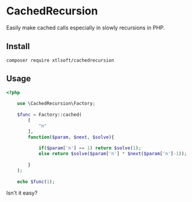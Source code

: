 # CachedRecursion
Easily make cached calls especially in slowly recursions in PHP.

## Install
`composer require xtlsoft/cachedrecursion`

## Usage
```php
<?php
	
	use \CachedRecursion\Factory;
	
	$func = Factory::cached(
		[
			"n" 
		],
		function($param, $next, $solve){
			
			if($param['n'] == 1) return $solve(1);
			else return $solve($param['n'] * $next($param['n']-1));
			
		}
	);
	
	echo $func(1);
```
Isn't it easy?
